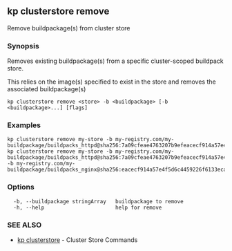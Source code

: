 ## kp clusterstore remove

Remove buildpackage(s) from cluster store

### Synopsis

Removes existing buildpackage(s) from a specific cluster-scoped buildpack store.

This relies on the image(s) specified to exist in the store and removes the associated buildpackage(s)


```
kp clusterstore remove <store> -b <buildpackage> [-b <buildpackage>...] [flags]
```

### Examples

```
kp clusterstore remove my-store -b my-registry.com/my-buildpackage/buildpacks_httpd@sha256:7a09cfeae4763207b9efeacecf914a57e4f5d6c4459226f6133ecaccb5c46271
kp clusterstore remove my-store -b my-registry.com/my-buildpackage/buildpacks_httpd@sha256:7a09cfeae4763207b9efeacecf914a57e4f5d6c4459226f6133ecaccb5c46271 -b my-registry.com/my-buildpackage/buildpacks_nginx@sha256:eacecf914a57e4f5d6c4459226f6133ecaccb5c462717a09cfeae4763207b9ef

```

### Options

```
  -b, --buildpackage stringArray   buildpackage to remove
  -h, --help                       help for remove
```

### SEE ALSO

* [kp clusterstore](kp_clusterstore.md)	 - Cluster Store Commands

